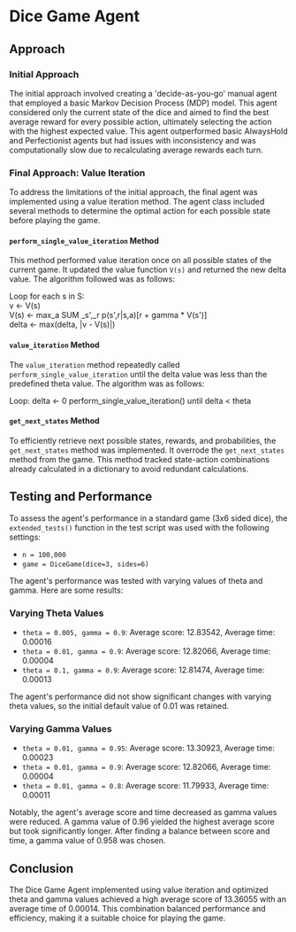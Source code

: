 # Dice Game Agent

## Approach

### Initial Approach

The initial approach involved creating a 'decide-as-you-go' manual agent that employed a basic Markov Decision Process (MDP) model. This agent considered only the current state of the dice and aimed to find the best average reward for every possible action, ultimately selecting the action with the highest expected value. This agent outperformed basic AlwaysHold and Perfectionist agents but had issues with inconsistency and was computationally slow due to recalculating average rewards each turn.

### Final Approach: Value Iteration

To address the limitations of the initial approach, the final agent was implemented using a value iteration method. The agent class included several methods to determine the optimal action for each possible state before playing the game.

#### `perform_single_value_iteration` Method

This method performed value iteration once on all possible states of the current game. It updated the value function `V(s)` and returned the new delta value. The algorithm followed was as follows:


Loop for each s in S:<br>
	v <- V(s)<br>
	V(s) <- max_a SUM _s',_r p(s',r|s,a)[r + gamma * V(s')]<br>
	delta <- max(delta, |v - V(s)|)


#### `value_iteration` Method

The `value_iteration` method repeatedly called `perform_single_value_iteration` until the delta value was less than the predefined theta value. The algorithm was as follows:


Loop:
	delta <- 0
	perform_single_value_iteration()
until delta < theta


#### `get_next_states` Method

To efficiently retrieve next possible states, rewards, and probabilities, the `get_next_states` method was implemented. It overrode the `get_next_states` method from the game. This method tracked state-action combinations already calculated in a dictionary to avoid redundant calculations.

## Testing and Performance

To assess the agent's performance in a standard game (3x6 sided dice), the `extended_tests()` function in the test script was used with the following settings:

- `n = 100,000`
- `game = DiceGame(dice=3, sides=6)`

The agent's performance was tested with varying values of theta and gamma. Here are some results:

### Varying Theta Values

- `theta = 0.005, gamma = 0.9`: Average score: 12.83542, Average time: 0.00016
- `theta = 0.01, gamma = 0.9`: Average score: 12.82066, Average time: 0.00004
- `theta = 0.1, gamma = 0.9`: Average score: 12.81474, Average time: 0.00013

The agent's performance did not show significant changes with varying theta values, so the initial default value of 0.01 was retained.

### Varying Gamma Values

- `theta = 0.01, gamma = 0.95`: Average score: 13.30923, Average time: 0.00023
- `theta = 0.01, gamma = 0.9`: Average score: 12.82066, Average time: 0.00004
- `theta = 0.01, gamma = 0.8`: Average score: 11.79933, Average time: 0.00011

Notably, the agent's average score and time decreased as gamma values were reduced. A gamma value of 0.96 yielded the highest average score but took significantly longer. After finding a balance between score and time, a gamma value of 0.958 was chosen.

## Conclusion

The Dice Game Agent implemented using value iteration and optimized theta and gamma values achieved a high average score of 13.36055 with an average time of 0.00014. This combination balanced performance and efficiency, making it a suitable choice for playing the game.
